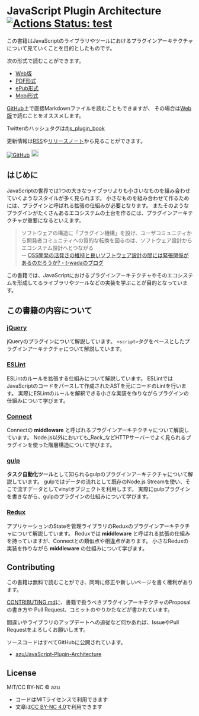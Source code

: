 # JavaScript Plugin Architecture [![Actions Status: test](https://github.com/azu/JavaScript-Plugin-Architecture/workflows/test/badge.svg)](https://github.com/azu/JavaScript-Plugin-Architecture/actions?query=workflow%3A"test")

この書籍はJavaScriptのライブラリやツールにおけるプラグインアーキテクチャについて見ていくことを目的としたものです。

次の形式で読むことができます。

- [Web版](https://azu.github.io/JavaScript-Plugin-Architecture/)
- [PDF形式](https://azu.github.io/JavaScript-Plugin-Architecture/JavaScript-Plugin-Architecture.pdf)
- [ePub形式](https://azu.github.io/JavaScript-Plugin-Architecture/JavaScript-Plugin-Architecture.epub)
- [Mobi形式](https://azu.github.io/JavaScript-Plugin-Architecture/JavaScript-Plugin-Architecture.mobi)

[GitHub](https://github.com/azu/JavaScript-Plugin-Architecture)上で直接Markdownファイルを読むこともできますが、
その場合は[Web版](https://azu.github.io/JavaScript-Plugin-Architecture/)で読むことをオススメします。

Twitterのハッシュタグは[#js_plugin_book](https://twitter.com/search?f=tweets&q=%23js_plugin_book&src=typd "Twitter #js_plugin_book")

更新情報は[RSS](https://github.com/azu/JavaScript-Plugin-Architecture/releases.atom)や[リリースノート](https://github.com/azu/JavaScript-Plugin-Architecture/releases)から見ることができます。

<!-- textlint-disable -->

<a aria-label="Star azu/JavaScript-Plugin-Architecture on GitHub" href="https://github.com/azu/JavaScript-Plugin-Architecture" class="github-button"><img src="https://monosnap.com/file/MZsfLjZNkSNwTJ33apkwpBjlBZLbSh.png" alt="GitHub"></a> <a href="http://b.hatena.ne.jp/entry/https://github.com/azu/JavaScript-Plugin-Architecture" class="hatena-bookmark-button" data-hatena-bookmark-title="JavaScript Plugin Architecture" data-hatena-bookmark-layout="standard-balloon" data-hatena-bookmark-lang="ja" title="はてなブックマークに追加"><img src="https://b.st-hatena.com/images/entry-button/button-only@2x.png" alt="はてなブックマークに追加" width="20" height="20" style="border: none;" /></a>

<!-- textlint-enable -->


## はじめに

JavaScriptの世界では1つの大きなライブラリよりも小さいなものを組み合わせていくようなスタイルが多く見られます。
小さなものを組み合わせて作るためには、プラグインと呼ばれる拡張の仕組みが必要となります。
またそのようなプラグインがたくさんあるエコシステムの土台を作るには、プラグインアーキテクチャが重要になるといえます。

> ソフトウェアの構造に「プラグイン機構」を設け、ユーザコミュニティから開発者コミュニティへの質的な転換を図るのは、ソフトウェア設計からエコシステム設計へとつながる  
> -- [OSS開発の活発さの維持と良いソフトウェア設計の間には緊張関係があるのだろうか? - t-wadaのブログ](http://t-wada.hatenablog.jp/entry/active-oss-development-vs-simplicity "OSS開発の活発さの維持と良いソフトウェア設計の間には緊張関係があるのだろうか? - t-wadaのブログ")

この書籍では、JavaScriptにおけるプラグインアーキテクチャやそのエコシステムを形成してるライブラリやツールなどの実装を学ぶことが目的となっています。

## この書籍の内容について

### [jQuery](ja/jQuery/README.md)

jQueryのプラグインについて解説しています。
`<script>`タグをベースとしたプラグインアーキテクチャについて解説しています。

### [ESLint](ja/ESLint/README.md)

ESLintのルールを拡張する仕組みについて解説しています。
ESLintではJavaScriptのコードをパースして作成されたASTを元にコードのLintを行います。
実際にESLintのルールを解釈できる小さな実装を作りながらプラグインの仕組みについて学びます。

### [Connect](ja/connect/README.md)

Connectの **middleware** と呼ばれるプラグインアーキテクチャについて解説しています。
Node.js以外においても_Rack_などHTTPサーバーでよく見られるプラグインを使った階層構造について学びます。

### [gulp](ja/gulp/README.md)

**タスク自動化ツール**として知られるgulpのプラグインアーキテクチャについて解説しています。
gulpではデータの流れとして既存のNode.js Streamを使い、そこで流すデータとしてvinylオブジェクトを利用します。
実際にgulpプラグインを書きながら、gulpのプラグインの仕組みについて学びます。

### [Redux](ja/Redux/README.md)

アプリケーションのStateを管理ライブラリのReduxのプラグインアーキテクチャについて解説しています。
Reduxでは **middleware** と呼ばれる拡張の仕組みを持っていますが、Connectとの類似点や相違点があります。
小さなReduxの実装を作りながら **middleware** の仕組みについて学びます。

## Contributing

この書籍は無料で読むことができ、同時に修正や新しいページを書く権利があります。

[CONTRIBUTING.md](https://github.com/azu/JavaScript-Plugin-Architecture/blob/master/CONTRIBUTING.md)に、書籍で扱うべきプラグインアーキテクチャのProposalの書き方や
Pull Request、コミットのやりかたなどが書かれています。

間違いやライブラリのアップデートへの追従など何かあれば、IssueやPull Requestをよろしくお願いします。

ソースコードはすべてGitHubに公開されています。

- [azu/JavaScript-Plugin-Architecture](https://github.com/azu/JavaScript-Plugin-Architecture)

## License

MIT/CC BY-NC © azu

- コードはMITライセンスで利用できます
- 文章は[CC BY-NC 4.0](http://creativecommons.org/licenses/by-nc/4.0/ "CC BY-NC 4.0")で利用できます
